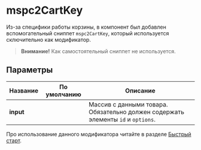 # mspc2CartKey

Из-за специфики работы корзины, в компонент был добавлен вспомогательный сниппет `mspc2CartKey`, который используется сключительно как модификатор.

> **Внимание!**
> Как самостоятельный сниппет не используется.

## Параметры

Название  | По умолчанию | Описание
----------|--------------|---------------------------------------------------------------------------------
**input** |              | Массив с данными товара. Обязательно должен содержать элементы `id` и `options`.

Про использование данного модификатора читайте в разделе [Быстрый старт][02].

[02]: /components/minishop2/05_Другие_дополнения/04_msPromoCode2/02_Быстрый_старт.md
